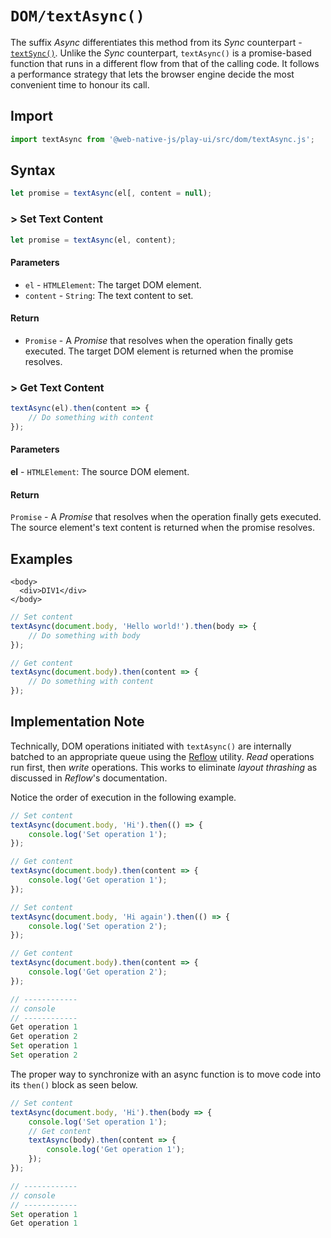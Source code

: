 # `DOM/textAsync()`

The suffix *Async* differentiates this method from its *Sync* counterpart - [`textSync()`](/play-ui/api/dom/textsync.md). Unlike the *Sync* counterpart, `textAsync()` is a promise-based function that runs in a different flow from that of the calling code. It follows a performance strategy that lets the browser engine decide the most convenient time to honour its call.

## Import

```javascript
import textAsync from '@web-native-js/play-ui/src/dom/textAsync.js';
```

## Syntax

```javascript
let promise = textAsync(el[, content = null);
```

### &gt; Set Text Content

```javascript
let promise = textAsync(el, content);
```

#### Parameters

* `el` - `HTMLElement`: The target DOM element.
* `content` - `String`: The text content to set.

#### Return

* `Promise` - A _Promise_ that resolves when the operation finally gets executed. The target DOM element is returned when the promise resolves.

### &gt; Get Text Content

```js
textAsync(el).then(content => {
    // Do something with content
});
```

#### Parameters

**el** - `HTMLElement`: The source DOM element.

#### Return

`Promise` - A _Promise_ that resolves when the operation finally gets executed. The source element's text content is returned when the promise resolves.

## Examples

```markup
<body>
  <div>DIV1</div>
</body>
```

```javascript
// Set content
textAsync(document.body, 'Hello world!').then(body => {
    // Do something with body
});

// Get content
textAsync(document.body).then(content => {
    // Do something with content
});
```

## Implementation Note
Technically, DOM operations initiated with `textAsync()` are internally batched to an appropriate queue using the [Reflow](/play-ui/api/reflow.md) utility. *Read* operations run first, then *write* operations. This works to eliminate *layout thrashing* as discussed in *Reflow*'s documentation.

Notice the order of execution in the following example.

```javascript
// Set content
textAsync(document.body, 'Hi').then(() => {
    console.log('Set operation 1');
});

// Get content
textAsync(document.body).then(content => {
    console.log('Get operation 1');
});

// Set content
textAsync(document.body, 'Hi again').then(() => {
    console.log('Set operation 2');
});

// Get content
textAsync(document.body).then(content => {
    console.log('Get operation 2');
});

// ------------
// console
// ------------
Get operation 1
Get operation 2
Set operation 1
Set operation 2
```

The proper way to synchronize with an async function is to move code into its `then()` block as seen below.

```javascript
// Set content
textAsync(document.body, 'Hi').then(body => {
    console.log('Set operation 1');
    // Get content
    textAsync(body).then(content => {
        console.log('Get operation 1');
    });
});

// ------------
// console
// ------------
Set operation 1
Get operation 1
```

